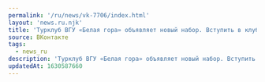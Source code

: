 ```yaml
---
permalink: '/ru/news/vk-7706/index.html'
layout: 'news.ru.njk'
title: 'Турклуб ВГУ «Белая гора» объявляет новый набор. Вступить в клуб приглашают не только студентов …'
source: ВКонтакте
tags:
  - news_ru
description: 'Турклуб ВГУ «Белая гора» объявляет новый набор. Вступить в клуб приглашают не только студентов …'
updatedAt: 1630587660
---
```

